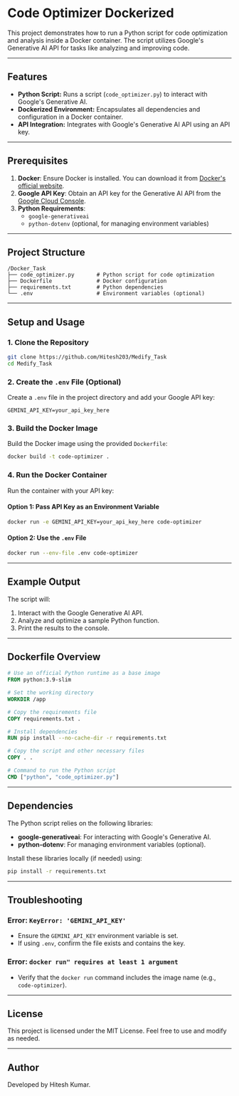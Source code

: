 # Code Optimizer Dockerized

This project demonstrates how to run a Python script for code optimization and analysis inside a Docker container. The script utilizes Google's Generative AI API for tasks like analyzing and improving code.

---

## Features

- **Python Script:** Runs a script (`code_optimizer.py`) to interact with Google's Generative AI.
- **Dockerized Environment:** Encapsulates all dependencies and configuration in a Docker container.
- **API Integration:** Integrates with Google's Generative AI API using an API key.

---

## Prerequisites

1. **Docker**: Ensure Docker is installed. You can download it from [Docker's official website](https://www.docker.com/get-started/).
2. **Google API Key**: Obtain an API key for the Generative AI API from the [Google Cloud Console](https://console.cloud.google.com/).
3. **Python Requirements**:
   - `google-generativeai`
   - `python-dotenv` (optional, for managing environment variables)

---

## Project Structure

```
/Docker_Task
├── code_optimizer.py       # Python script for code optimization
├── Dockerfile              # Docker configuration
├── requirements.txt        # Python dependencies
└── .env                    # Environment variables (optional)
```

---

## Setup and Usage

### 1. Clone the Repository
```bash
git clone https://github.com/Hitesh203/Medify_Task
cd Medify_Task
```

### 2. Create the `.env` File (Optional)
Create a `.env` file in the project directory and add your Google API key:
```env
GEMINI_API_KEY=your_api_key_here
```

### 3. Build the Docker Image
Build the Docker image using the provided `Dockerfile`:
```bash
docker build -t code-optimizer .
```

### 4. Run the Docker Container
Run the container with your API key:

#### Option 1: Pass API Key as an Environment Variable
```bash
docker run -e GEMINI_API_KEY=your_api_key_here code-optimizer
```

#### Option 2: Use the `.env` File
```bash
docker run --env-file .env code-optimizer
```

---

## Example Output
The script will:
1. Interact with the Google Generative AI API.
2. Analyze and optimize a sample Python function.
3. Print the results to the console.

---

## Dockerfile Overview

```dockerfile
# Use an official Python runtime as a base image
FROM python:3.9-slim

# Set the working directory
WORKDIR /app

# Copy the requirements file
COPY requirements.txt .

# Install dependencies
RUN pip install --no-cache-dir -r requirements.txt

# Copy the script and other necessary files
COPY . .

# Command to run the Python script
CMD ["python", "code_optimizer.py"]
```

---

## Dependencies
The Python script relies on the following libraries:
- **google-generativeai**: For interacting with Google's Generative AI.
- **python-dotenv**: For managing environment variables (optional).

Install these libraries locally (if needed) using:
```bash
pip install -r requirements.txt
```

---

## Troubleshooting

### Error: `KeyError: 'GEMINI_API_KEY'`
- Ensure the `GEMINI_API_KEY` environment variable is set.
- If using `.env`, confirm the file exists and contains the key.

### Error: `docker run" requires at least 1 argument`
- Verify that the `docker run` command includes the image name (e.g., `code-optimizer`).

---

## License
This project is licensed under the MIT License. Feel free to use and modify as needed.

---

## Author
Developed by Hitesh Kumar.

